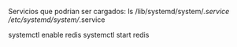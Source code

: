 Servicios que podrian ser cargados:
ls /lib/systemd/system/*.service /etc/systemd/system/*.service

systemctl enable redis
systemctl start redis

